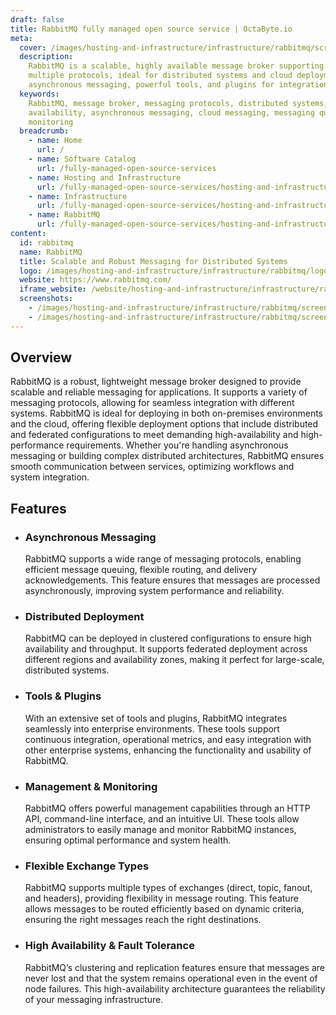 ```yaml
---
draft: false
title: RabbitMQ fully managed open source service | OctaByte.io
meta:
  cover: /images/hosting-and-infrastructure/infrastructure/rabbitmq/screenshot-1.jpeg
  description:
    RabbitMQ is a scalable, highly available message broker supporting
    multiple protocols, ideal for distributed systems and cloud deployments. It offers
    asynchronous messaging, powerful tools, and plugins for integration and monitoring.
  keywords:
    RabbitMQ, message broker, messaging protocols, distributed systems, high
    availability, asynchronous messaging, cloud messaging, messaging queue, integration,
    monitoring
  breadcrumb:
    - name: Home
      url: /
    - name: Software Catalog
      url: /fully-managed-open-source-services
    - name: Hosting and Infrastructure
      url: /fully-managed-open-source-services/hosting-and-infrastructure
    - name: Infrastructure
      url: /fully-managed-open-source-services/hosting-and-infrastructure/infrastructure
    - name: RabbitMQ
      url: /fully-managed-open-source-services/hosting-and-infrastructure/infrastructure/rabbitmq
content:
  id: rabbitmq
  name: RabbitMQ
  title: Scalable and Robust Messaging for Distributed Systems
  logo: /images/hosting-and-infrastructure/infrastructure/rabbitmq/logo.png
  website: https://www.rabbitmq.com/
  iframe_website: /website/hosting-and-infrastructure/infrastructure/rabbitmq
  screenshots:
    - /images/hosting-and-infrastructure/infrastructure/rabbitmq/screenshot-1.jpeg
    - /images/hosting-and-infrastructure/infrastructure/rabbitmq/screenshot-2.png
---
```


## Overview

RabbitMQ is a robust, lightweight message broker designed to provide scalable and reliable messaging for applications. It supports a variety of messaging protocols, allowing for seamless integration with different systems. RabbitMQ is ideal for deploying in both on-premises environments and the cloud, offering flexible deployment options that include distributed and federated configurations to meet demanding high-availability and high-performance requirements. Whether you're handling asynchronous messaging or building complex distributed architectures, RabbitMQ ensures smooth communication between services, optimizing workflows and system integration.

## Features

- ### Asynchronous Messaging

  RabbitMQ supports a wide range of messaging protocols, enabling efficient message queuing, flexible routing, and delivery acknowledgements. This feature ensures that messages are processed asynchronously, improving system performance and reliability.

- ### Distributed Deployment

  RabbitMQ can be deployed in clustered configurations to ensure high availability and throughput. It supports federated deployment across different regions and availability zones, making it perfect for large-scale, distributed systems.

- ### Tools & Plugins

  With an extensive set of tools and plugins, RabbitMQ integrates seamlessly into enterprise environments. These tools support continuous integration, operational metrics, and easy integration with other enterprise systems, enhancing the functionality and usability of RabbitMQ.

- ### Management & Monitoring

  RabbitMQ offers powerful management capabilities through an HTTP API, command-line interface, and an intuitive UI. These tools allow administrators to easily manage and monitor RabbitMQ instances, ensuring optimal performance and system health.

- ### Flexible Exchange Types

  RabbitMQ supports multiple types of exchanges (direct, topic, fanout, and headers), providing flexibility in message routing. This feature allows messages to be routed efficiently based on dynamic criteria, ensuring the right messages reach the right destinations.

- ### High Availability & Fault Tolerance

  RabbitMQ’s clustering and replication features ensure that messages are never lost and that the system remains operational even in the event of node failures. This high-availability architecture guarantees the reliability of your messaging infrastructure.
